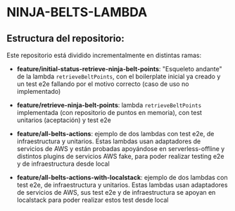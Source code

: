 # NINJA-BELTS-LAMBDA



## Estructura del repositorio:

Este repositorio está dividido incrementalmente en distintas ramas:

- **feature/initial-status-retrieve-ninja-belt-points**: "Esqueleto andante" de la lambda `retrieveBeltPoints`, con el boilerplate inicial ya creado y un test e2e fallando por el motivo correcto (caso de uso no implementado)

- **feature/retrieve-ninja-belt-points**: lambda `retrieveBeltPoints` implementada (con repositorio de puntos en memoria), con test unitarios (aceptación) y test e2e

- **feature/all-belts-actions**: ejemplo de dos lambdas con test e2e, de infraestructura y unitarios. Estas lambdas usan adaptadores de servicios de AWS y están probadas apoyándose en serverless-offline y distintos plugins de servicios AWS fake, para poder realizar testing e2e y de infraestructura desde local

- **feature/all-belts-actions-with-localstack**: ejemplo de dos lambdas con test e2e, de infraestructura y unitarios. Estas lambdas usan adaptadores de servicios de AWS, sus test e2e y de infraestructura se apoyan en localstack para poder realizar estos test desde local